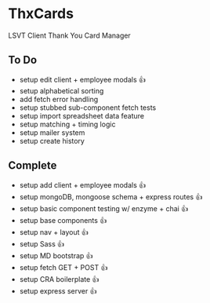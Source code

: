 # ThxCards
LSVT Client Thank You Card Manager

## To Do
* setup edit client + employee modals :+1:
* setup alphabetical sorting
* add fetch error handling
* setup stubbed sub-component fetch tests
* setup import spreadsheet data feature
* setup matching + timing logic
* setup mailer system
* setup create history

## Complete
* setup add client + employee modals :+1:
* setup mongoDB, mongoose schema + express routes :+1:
* setup basic component testing w/ enzyme + chai :+1:
* setup base components :+1:
* setup nav + layout :+1:
* setup Sass :+1:
* setup MD bootstrap :+1:
* setup fetch GET + POST :+1:
* setup CRA boilerplate :+1:
* setup express server :+1:
